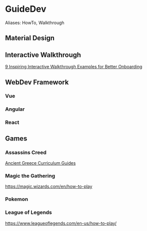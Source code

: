 # GuideDev

Aliases: HowTo, Walkthrough

## Material Design

## Interactive Walkthrough

[9 Inspiring Interactive Walkthrough Examples for Better Onboarding](https://userpilot.com/blog/interactive-walkthroughs-improve-onboarding/)

## WebDev Framework

### Vue

### Angular

### React

## Games

### Assassins Creed

[Ancient Greece Curriculum Guides](https://www.ubisoft.com/en-us/game/assassins-creed/discovery-tour/curriculum-guide/ancient-greece/curriculum-map)

### Magic the Gathering

<https://magic.wizards.com/en/how-to-play>

### Pokemon

### League of Legends

<https://www.leagueoflegends.com/en-us/how-to-play/>
